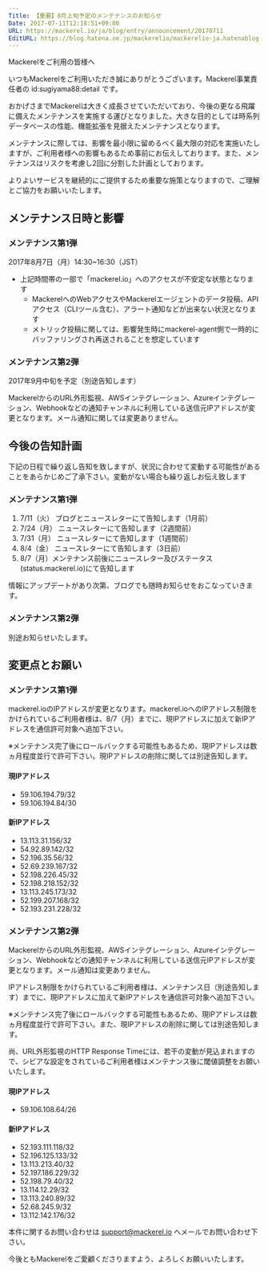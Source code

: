 ```yaml
---
Title: 【重要】8月上旬予定のメンテナンスのお知らせ
Date: 2017-07-11T12:18:51+09:00
URL: https://mackerel.io/ja/blog/entry/announcement/20170711
EditURL: https://blog.hatena.ne.jp/mackerelio/mackerelio-ja.hatenablog.mackerel.io/atom/entry/8599973812278664165
---
```


Mackerelをご利用の皆様へ

いつもMackerelをご利用いただき誠にありがとうございます。Mackerel事業責任者の id:sugiyama88:detail です。

おかげさまでMackerelは大きく成長させていただいており、今後の更なる飛躍に備えたメンテナンスを実施する運びとなりました。大きな目的としては時系列データベースの性能、機能拡張を見据えたメンテナンスとなります。

メンテナンスに際しては、影響を最小限に留めるべく最大限の対応を実施いたしますが、ご利用者様への影響もあるため事前にお伝えしております。また、メンテナンスはリスクを考慮し2回に分割した計画としております。

よりよいサービスを継続的にご提供するため重要な施策となりますので、ご理解とご協力をお願いいたします。

## メンテナンス日時と影響

### メンテナンス第1弾

2017年8月7日（月）14:30~16:30（JST）

- 上記時間帯の一部で「mackerel.io」へのアクセスが不安定な状態となります
  - MackerelへのWebアクセスやMackerelエージェントのデータ投稿、APIアクセス（CLIツール含む）、アラート通知などが出来ない状況となります
  - メトリック投稿に関しては、影響発生時にmackerel-agent側で一時的にバッファリングされ再送されることを想定しています

### メンテナンス第2弾

2017年9月中旬を予定（別途告知します）

MackerelからのURL外形監視、AWSインテグレーション、Azureインテグレーション、Webhookなどの通知チャンネルに利用している送信元IPアドレスが変更となります。メール通知に関しては変更ありません。

## 今後の告知計画

下記の日程で繰り返し告知を致しますが、状況に合わせて変動する可能性があることをあらかじめご了承下さい。変動がない場合も繰り返しお伝え致します

### メンテナンス第1弾

1. 7/11（火） ブログとニュースレターにて告知します（1月前）
2. 7/24（月） ニュースレターにて告知します（2週間前）
3. 7/31（月） ニュースレターにて告知します（1週間前）
4. 8/4（金）  ニュースレターにて告知します（3日前）
5. 8/7（月）メンテナンス前後にニュースレター及びステータス(status.mackerel.io)にて告知します

情報にアップデートがあり次第、ブログでも随時お知らせをおこなっていきます。

### メンテナンス第2弾

別途お知らせいたします。

## 変更点とお願い

### メンテナンス第1弾

mackerel.ioのIPアドレスが変更となります。mackerel.ioへのIPアドレス制限をかけられているご利用者様は、8/7（月）までに、現IPアドレスに加えて新IPアドレスを通信許可対象へ追加下さい。

※メンテナンス完了後にロールバックする可能性もあるため、現IPアドレスは数ヵ月程度並行で許可下さい。現IPアドレスの削除に関しては別途告知します。

#### 現IPアドレス

- 59.106.194.79/32
- 59.106.194.84/30

#### 新IPアドレス

- 13.113.31.156/32
- 54.92.89.142/32
- 52.196.35.56/32
- 52.69.239.167/32
- 52.198.226.45/32
- 52.198.218.152/32
- 13.113.245.173/32
- 52.199.207.168/32
- 52.193.231.228/32

### メンテナンス第2弾

MackerelからのURL外形監視、AWSインテグレーション、Azureインテグレーション、Webhookなどの通知チャンネルに利用している送信元IPアドレスが変更となります。メール通知は変更ありません。

IPアドレス制限をかけられているご利用者様は、メンテナンス日（別途告知します）までに、現IPアドレスに加えて新IPアドレスを通信許可対象へ追加下さい。

※メンテナンス完了後にロールバックする可能性もあるため、現IPアドレスは数ヵ月程度並行で許可下さい。また、現IPアドレスの削除に関しては別途告知します。

尚、URL外形監視のHTTP Response Timeには、若干の変動が見込まれますので、シビアな設定をされているご利用者様はメンテナンス後に閾値調整をお願いいたします。

#### 現IPアドレス

- 59.106.108.64/26

#### 新IPアドレス

- 52.193.111.118/32
- 52.196.125.133/32
- 13.113.213.40/32
- 52.197.186.229/32
- 52.198.79.40/32
- 13.114.12.29/32
- 13.113.240.89/32
- 52.68.245.9/32
- 13.112.142.176/32

本件に関するお問い合わせは support@mackerel.io へメールでお問い合わせ下さい。

今後ともMackerelをご愛顧くださりますよう、よろしくお願いいたします。
